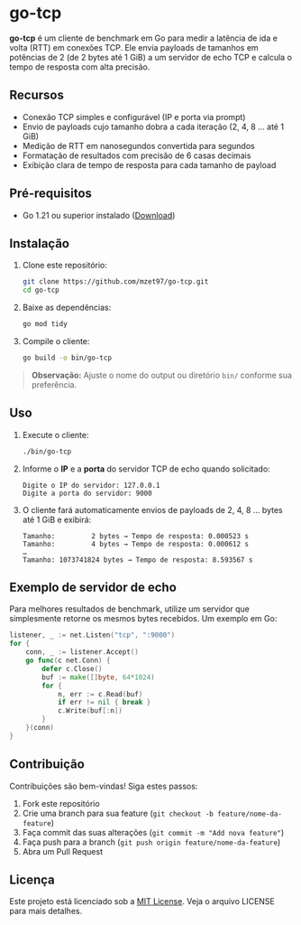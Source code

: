# go-tcp

**go-tcp** é um cliente de benchmark em Go para medir a latência de ida e volta (RTT) em conexões TCP. Ele envia payloads de tamanhos em potências de 2 (de 2 bytes até 1 GiB) a um servidor de echo TCP e calcula o tempo de resposta com alta precisão.

## Recursos

* Conexão TCP simples e configurável (IP e porta via prompt)
* Envio de payloads cujo tamanho dobra a cada iteração (2, 4, 8 … até 1 GiB)
* Medição de RTT em nanosegundos convertida para segundos
* Formatação de resultados com precisão de 6 casas decimais
* Exibição clara de tempo de resposta para cada tamanho de payload

## Pré-requisitos

* Go 1.21 ou superior instalado ([Download](https://go.dev/dl/))

## Instalação

1. Clone este repositório:

   ```bash
   git clone https://github.com/mzet97/go-tcp.git
   cd go-tcp
   ```
2. Baixe as dependências:

   ```bash
   go mod tidy
   ```
3. Compile o cliente:

   ```bash
   go build -o bin/go-tcp
   ```

> **Observação:** Ajuste o nome do output ou diretório `bin/` conforme sua preferência.

## Uso

1. Execute o cliente:

   ```bash
   ./bin/go-tcp
   ```
2. Informe o **IP** e a **porta** do servidor TCP de echo quando solicitado:

   ```text
   Digite o IP do servidor: 127.0.0.1
   Digite a porta do servidor: 9000
   ```
3. O cliente fará automaticamente envios de payloads de 2, 4, 8 … bytes até 1 GiB e exibirá:

   ```text
   Tamanho:         2 bytes → Tempo de resposta: 0.000523 s
   Tamanho:         4 bytes → Tempo de resposta: 0.000612 s
   …
   Tamanho: 1073741824 bytes → Tempo de resposta: 8.593567 s
   ```

## Exemplo de servidor de echo

Para melhores resultados de benchmark, utilize um servidor que simplesmente retorne os mesmos bytes recebidos. Um exemplo em Go:

```go
listener, _ := net.Listen("tcp", ":9000")
for {
    conn, _ := listener.Accept()
    go func(c net.Conn) {
        defer c.Close()
        buf := make([]byte, 64*1024)
        for {
            n, err := c.Read(buf)
            if err != nil { break }
            c.Write(buf[:n])
        }
    }(conn)
}
```

## Contribuição

Contribuições são bem-vindas! Siga estes passos:

1. Fork este repositório
2. Crie uma branch para sua feature (`git checkout -b feature/nome-da-feature`)
3. Faça commit das suas alterações (`git commit -m "Add nova feature"`)
4. Faça push para a branch (`git push origin feature/nome-da-feature`)
5. Abra um Pull Request

## Licença

Este projeto está licenciado sob a [MIT License](./LICENSE). Veja o arquivo LICENSE para mais detalhes.

